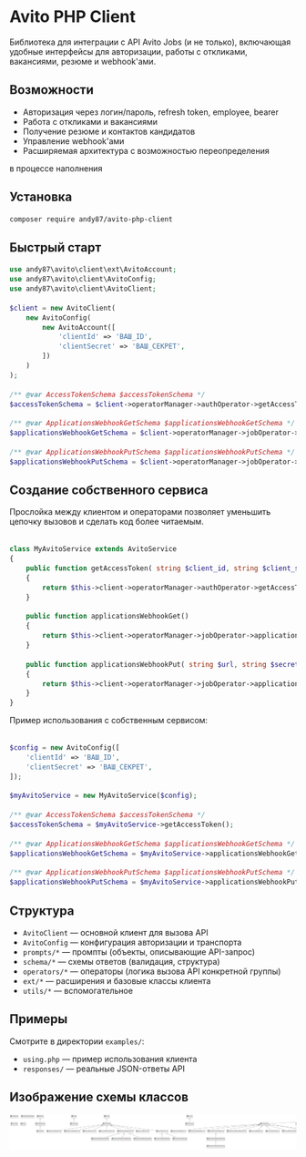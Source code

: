 # Avito PHP Client

Библиотека для интеграции с API Avito Jobs (и не только), включающая удобные интерфейсы для авторизации, работы с откликами, вакансиями, резюме и webhook'ами.

## Возможности

- Авторизация через логин/пароль, refresh token, employee, bearer
- Работа с откликами и вакансиями
- Получение резюме и контактов кандидатов
- Управление webhook'ами
- Расширяемая архитектура с возможностью переопределения  
  
в процессе наполнения  
  
## Установка

```bash
composer require andy87/avito-php-client
```

## Быстрый старт

```php
use andy87\avito\client\ext\AvitoAccount;
use andy87\avito\client\AvitoConfig;
use andy87\avito\client\AvitoClient;

$client = new AvitoClient(
    new AvitoConfig(
        new AvitoAccount([
            'clientId' => 'ВАШ_ID',
            'clientSecret' => 'ВАШ_СЕКРЕТ',
        ])
    )
);

/** @var AccessTokenSchema $accessTokenSchema */
$accessTokenSchema = $client->operatorManager->authOperator->getAccessToken($login, $password);

/** @var ApplicationsWebhookGetSchema $applicationsWebhookGetSchema */
$applicationsWebhookGetSchema = $client->operatorManager->jobOperator->applicationsWebhookGet();

/** @var ApplicationsWebhookPutSchema $applicationsWebhookPutSchema */
$applicationsWebhookPutSchema = $client->operatorManager->jobOperator->applicationsWebhookPut('url', 'secret')

```

## Cоздание собственного сервиса
Прослойка между клиентом и операторами позволяет уменьшить цепочку вызовов и сделать код более читаемым.

```php

class MyAvitoService extends AvitoService
{
    public function getAccessToken( string $client_id, string $client_secret )
    {
        return $this->client->operatorManager->authOperator->getAccessToken( $client_id, $client_secret);
    }
    
    public function applicationsWebhookGet()
    {
        return $this->client->operatorManager->jobOperator->applicationsWebhookGet();
    }
    
    public function applicationsWebhookPut( string $url, string $secret )
    {
        return $this->client->operatorManager->jobOperator->applicationsWebhookPut($url, $secret);
    }
}
```

Пример использования с собственным сервисом:
```php

$config = new AvitoConfig([
    'clientId' => 'ВАШ_ID',
    'clientSecret' => 'ВАШ_СЕКРЕТ',
]);

$myAvitoService = new MyAvitoService($config);

/** @var AccessTokenSchema $accessTokenSchema */
$accessTokenSchema = $myAvitoService->getAccessToken();

/** @var ApplicationsWebhookGetSchema $applicationsWebhookGetSchema */
$applicationsWebhookGetSchema = $myAvitoService->applicationsWebhookGet();

/** @var ApplicationsWebhookPutSchema $applicationsWebhookPutSchema */
$applicationsWebhookPutSchema = $myAvitoService->applicationsWebhookPut('url', 'secret');

```


## Структура

- `AvitoClient` — основной клиент для вызова API
- `AvitoConfig` — конфигурация авторизации и транспорта
- `prompts/*` — промпты (объекты, описывающие API-запрос)
- `schema/*` — схемы ответов (валидация, структура)
- `operators/*` — операторы (логика вызова  API конкретной группы)
- `ext/*` — расширения и базовые классы клиента
- `utils/*` — вспомогательное

## Примеры

Смотрите в директории `examples/`:
- `using.php` — пример использования клиента
- `responses/` — реальные JSON-ответы API

## Изображение схемы классов
![Class Diagram](https://github.com/andy87/avito-php-client/blob/main/AvitoPhpClient.png?raw=true)

